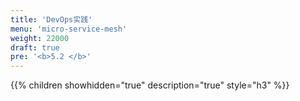 ```yaml
---
title: 'DevOps实践'
menu: 'micro-service-mesh'
weight: 22000
draft: true
pre: '<b>5.2 </b>'
---
```


{{% children showhidden="true" description="true" style="h3"  %}}
